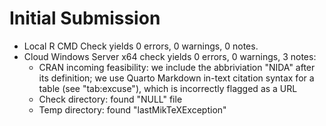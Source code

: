 # Initial Submission

* Local R CMD Check yields 0 errors, 0 warnings, 0 notes.
* Cloud Windows Server x64 check yields 0 errors, 0 warnings, 3 notes:
    + CRAN incoming feasibility: we include the abbriviation "NIDA" after its
    definition; we use Quarto Markdown in-text citation syntax for a table (see
    "tab:excuse"), which is incorrectly flagged as a URL
    + Check directory: found "NULL" file
    + Temp directory: found "lastMikTeXException"

